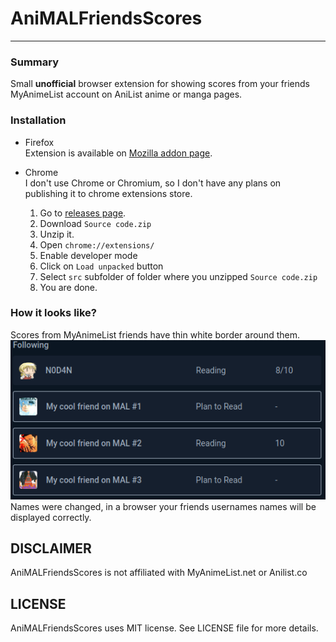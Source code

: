 # AniMALFriendsScores
***
### Summary  
Small **unofficial** browser extension for showing scores from your friends MyAnimeList account on AniList anime or manga pages.

### Installation  
* Firefox   
  Extension is available on [Mozilla addon page](https://addons.mozilla.org/en-US/firefox/addon/animalfriendsscores/).
    

* Chrome  
  I don't use Chrome or Chromium, so I don't have any plans on publishing it to chrome extensions store.
  1. Go to [releases page](https://github.com/N0D4N/AniMALFriendsScores/releases/latest).  
  2. Download `Source code.zip`
  3. Unzip it.
  4. Open `chrome://extensions/`
  5. Enable developer mode
  6. Click on `Load unpacked` button  
  7. Select `src` subfolder of folder where you unzipped `Source code.zip`
  8. You are done.
    
### How it looks like?
Scores from MyAnimeList friends have thin white border around them.
![Screenshot](images/screenshot1.png)  
Names were changed, in a browser your friends usernames names will be displayed correctly.

## DISCLAIMER
AniMALFriendsScores is not affiliated with MyAnimeList.net or Anilist.co

## LICENSE
AniMALFriendsScores uses MIT license. See LICENSE file for more details.